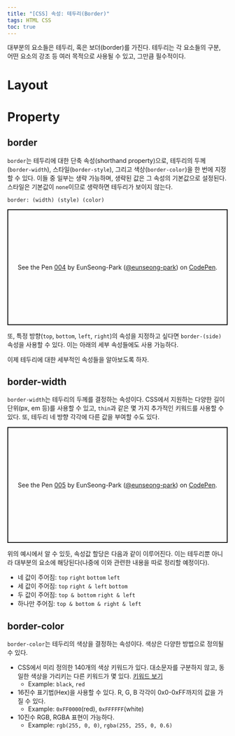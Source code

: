 ```yaml
---
title: "[CSS] 속성: 테두리(Border)"
tags: HTML CSS
toc: true
---
```


대부분의 요소들은 테두리, 혹은 보더(border)를 가진다. 테두리는 각 요소들의 구분, 어떤 요소의 강조 등 여러 목적으로 사용될 수 있고, 그만큼 필수적이다. 

# Layout

# Property
## border
`border`는 테두리에 대한 단축 속성(shorthand property)으로, 테두리의 두께(`border-width`), 스타일(`border-style`), 그리고 색상(`border-color`)을 한 번에 지정할 수 있다. 이들 중 일부는 생략 가능하며, 생략된 값은 그 속성의 기본값으로 설정된다. 스타일은 기본값이 `none`이므로 생략하면 테두리가 보이지 않는다.

`border: (width) (style) (color)`

<p class="codepen" data-height="265" data-theme-id="dark" data-default-tab="css,result" data-user="eunseong-park" data-slug-hash="GRpVrxq" style="height: 265px; box-sizing: border-box; display: flex; align-items: center; justify-content: center; border: 2px solid; margin: 1em 0; padding: 1em;" data-pen-title="004">
  <span>See the Pen <a href="https://codepen.io/eunseong-park/pen/GRpVrxq">
  004</a> by EunSeong-Park (<a href="https://codepen.io/eunseong-park">@eunseong-park</a>)
  on <a href="https://codepen.io">CodePen</a>.</span>
</p>

또, 특정 방향(`top`, `bottom`, `left`, `right`)의 속성을 지정하고 싶다면 `border-(side)` 속성을 사용할 수 있다. 이는 아래의 세부 속성들에도 사용 가능하다.

이제 테두리에 대한 세부적인 속성들을 알아보도록 하자.

## border-width
`border-width`는 테두리의 두께를 결정하는 속성이다. CSS에서 지원하는 다양한 길이 단위(px, em 등)를 사용할 수 있고, `thin`과 같은 몇 가지 추가적인 키워드를 사용할 수 있다. 또, 테두리 네 방향 각각에 다른 값을 부여할 수도 있다. 

<p class="codepen" data-height="265" data-theme-id="dark" data-default-tab="css,result" data-user="eunseong-park" data-slug-hash="dyYxJdv" style="height: 265px; box-sizing: border-box; display: flex; align-items: center; justify-content: center; border: 2px solid; margin: 1em 0; padding: 1em;" data-pen-title="005">
  <span>See the Pen <a href="https://codepen.io/eunseong-park/pen/dyYxJdv">
  005</a> by EunSeong-Park (<a href="https://codepen.io/eunseong-park">@eunseong-park</a>)
  on <a href="https://codepen.io">CodePen</a>.</span>
</p>

위의 예시에서 알 수 있듯, 속성값 할당은 다음과 같이 이루어진다. 이는 테두리뿐 아니라 대부분의 요소에 해당된다(나중에 이와 관련한 내용을 따로 정리할 예정이다).

- 네 값이 주어짐: `top` `right` `bottom` `left`
- 세 값이 주어짐: `top` `right & left` `bottom`
- 두 값이 주어짐: `top & bottom` `right & left`
- 하나만 주어짐: `top & bottom & right & left`

## border-color
`border-color`는 테두리의 색상을 결정하는 속성이다. 색상은 다양한 방법으로 정의될 수 있다.

- CSS에서 미리 정의한 140개의 색상 키워드가 있다. 대소문자를 구분하지 않고, 동일한 색상을 가리키는 다른 키워드가 몇 있다. [키워드 보기](https://www.tutorialrepublic.com/css-reference/css-color-names.php)
  - Example: `black`, `red`
- 16진수 표기법(Hex)을 사용할 수 있다. R, G, B 각각이 0x0-0xFF까지의 값을 가질 수 있다.
  - Example: `0xFF0000`(red), `0xFFFFFF`(white)
- 10진수 RGB, RGBA 표현이 가능하다.
  - Example: `rgb(255, 0, 0)`, `rgba(255, 255, 0, 0.6)`


<script async src="https://static.codepen.io/assets/embed/ei.js"></script>



